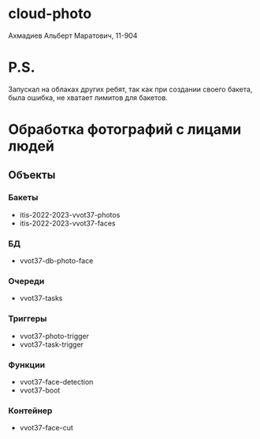 # cloud-photo
Ахмадиев Альберт Маратович, 11-904

# P.S.
Запускал на облаках других ребят, так как при создании своего бакета, была ошибка, не хватает лимитов для бакетов.

# Обработка фотографий с лицами людей
## Объекты
### Бакеты
- itis-2022-2023-vvot37-photos
- itis-2022-2023-vvot37-faces
### БД
- vvot37-db-photo-face
### Очереди
- vvot37-tasks
### Триггеры
- vvot37-photo-trigger
- vvot37-task-trigger
### Функции
- vvot37-face-detection
- vvot37-boot
### Контейнер
- vvot37-face-cut
